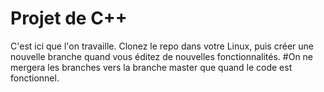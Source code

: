 # Projet de C++
C'est ici que l'on travaille. Clonez le repo dans votre Linux, puis créer une nouvelle branche quand vous éditez de nouvelles fonctionnalités. 
#On ne mergera les branches vers la branche master que quand le code est fonctionnel.
